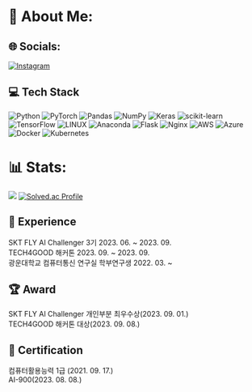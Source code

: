 # 💫 About Me:




## 🌐 Socials:
[![Instagram](https://img.shields.io/badge/Instagram-%23E4405F.svg?logo=Instagram&logoColor=white)](https://instagram.com/kim0208) 


## 💻 Tech Stack
![Python](https://img.shields.io/badge/python-3670A0?style=for-the-badge&logo=python&logoColor=ffdd54) ![PyTorch](https://img.shields.io/badge/PyTorch-%23EE4C2C.svg?style=for-the-badge&logo=PyTorch&logoColor=white) ![Pandas](https://img.shields.io/badge/pandas-%23150458.svg?style=for-the-badge&logo=pandas&logoColor=white) ![NumPy](https://img.shields.io/badge/numpy-%23013243.svg?style=for-the-badge&logo=numpy&logoColor=white) ![Keras](https://img.shields.io/badge/Keras-%23D00000.svg?style=for-the-badge&logo=Keras&logoColor=white)  ![scikit-learn](https://img.shields.io/badge/scikit--learn-%23F7931E.svg?style=for-the-badge&logo=scikit-learn&logoColor=white) ![TensorFlow](https://img.shields.io/badge/TensorFlow-%23FF6F00.svg?style=for-the-badge&logo=TensorFlow&logoColor=white) ![LINUX](https://img.shields.io/badge/Linux-FCC624?style=for-the-badge&logo=linux&logoColor=black) ![Anaconda](https://img.shields.io/badge/Anaconda-%2344A833.svg?style=for-the-badge&logo=anaconda&logoColor=white) ![Flask](https://img.shields.io/badge/flask-%23000.svg?style=for-the-badge&logo=flask&logoColor=white) ![Nginx](https://img.shields.io/badge/nginx-%23009639.svg?style=for-the-badge&logo=nginx&logoColor=white)
![AWS](https://img.shields.io/badge/AWS-%23FF9900.svg?style=for-the-badge&logo=amazon-aws&logoColor=white) ![Azure](https://img.shields.io/badge/azure-%230072C6.svg?style=for-the-badge&logo=azure-devops&logoColor=white) ![Docker](https://img.shields.io/badge/docker-%230db7ed.svg?style=for-the-badge&logo=docker&logoColor=white) ![Kubernetes](https://img.shields.io/badge/kubernetes-%23326ce5.svg?style=for-the-badge&logo=kubernetes&logoColor=white)


# 📊 Stats:
![](https://github-readme-stats.vercel.app/api/top-langs/?username=nicekim2000&theme=default&hide_border=false&include_all_commits=true&count_private=false&layout=compact)
[![Solved.ac Profile](http://mazassumnida.wtf/api/v2/generate_badge?boj=rlawogur0208)](https://solved.ac/eupppo/)

## 🌟 Experience 
SKT FLY AI Challenger 3기 2023. 06. ~ 2023. 09.<br>
TECH4GOOD 해커톤 2023. 09. ~ 2023. 09.<br>
광운대학교 컴퓨터통신 연구실 학부연구생 2022. 03. ~ <br>

## 🏆 Award
SKT FLY AI Challenger 개인부분 최우수상(2023. 09. 01.)<br>
TECH4GOOD 해커톤 대상(2023. 09. 08.)<br>


## 📝 Certification
컴퓨터활용능력 1급 (2021. 09. 17.)<br>
AI-900(2023. 08. 08.)

<!-- Proudly created with GPRM ( https://gprm.itsvg.in ) -->
